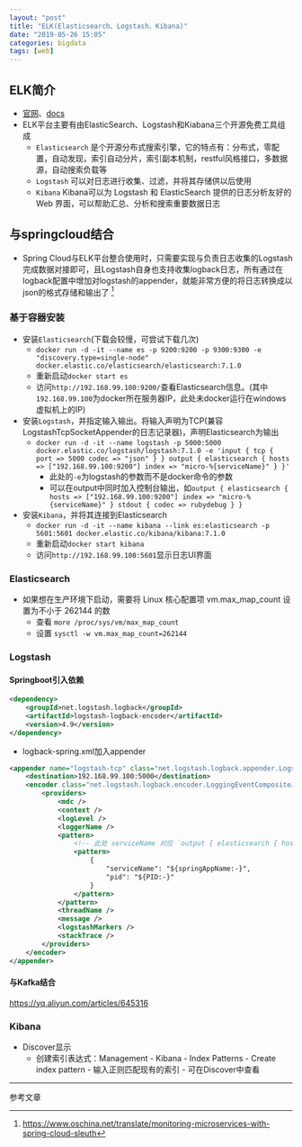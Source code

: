 ```yaml
---
layout: "post"
title: "ELK(Elasticsearch、Logstash、Kibana)"
date: "2019-05-26 15:05"
categories: bigdata
tags: [web]
---
```


## ELK简介

- [官网](https://www.elastic.co)、[docs](https://www.elastic.co/guide/index.html)
- ELK平台主要有由ElasticSearch、Logstash和Kiabana三个开源免费工具组成
    - `Elasticsearch` 是个开源分布式搜索引擎，它的特点有：分布式，零配置，自动发现，索引自动分片，索引副本机制，restful风格接口，多数据源，自动搜索负载等
    - `Logstash` 可以对日志进行收集、过滤，并将其存储供以后使用
    - `Kibana` Kibana可以为 Logstash 和 ElasticSearch 提供的日志分析友好的 Web 界面，可以帮助汇总、分析和搜索重要数据日志

## 与springcloud结合

- Spring Cloud与ELK平台整合使用时，只需要实现与负责日志收集的Logstash完成数据对接即可，且Logstash自身也支持收集logback日志，所有通过在logback配置中增加对logstash的appender，就能非常方便的将日志转换成以json的格式存储和输出了 [^1]

### 基于容器安装

- 安装`Elasticsearch`(下载会较慢，可尝试下载几次)
    - `docker run -d -it --name es -p 9200:9200 -p 9300:9300 -e "discovery.type=single-node" docker.elastic.co/elasticsearch/elasticsearch:7.1.0`
    - 重新启动`docker start es`
    - 访问`http://192.168.99.100:9200/`查看Elasticsearch信息。(其中`192.168.99.100`为docker所在服务器IP，此处未docker运行在windows虚拟机上的IP)
- 安装`Logstash`，并指定输入输出。将输入声明为TCP(兼容LogstashTcpSocketAppender的日志记录器)，声明Elasticsearch为输出
    - `docker run -d -it --name logstash -p 5000:5000 docker.elastic.co/logstash/logstash:7.1.0 -e 'input { tcp { port => 5000 codec => "json" } } output { elasticsearch { hosts => ["192.168.99.100:9200"] index => "micro-%{serviceName}" } }'`
        - 此处的`-e`为logstash的参数而不是docker命令的参数
        - 可以在output中同时加入控制台输出，如`output { elasticsearch { hosts => ["192.168.99.100:9200"] index => "micro-%{serviceName}" } stdout { codec => rubydebug } }`
- 安装`Kibana`，并将其连接到Elasticsearch
    - `docker run -d -it --name kibana --link es:elasticsearch -p 5601:5601 docker.elastic.co/kibana/kibana:7.1.0`
    - 重新启动`docker start kibana`
    - 访问`http://192.168.99.100:5601`显示日志UI界面

### Elasticsearch

- 如果想在生产环境下启动，需要将 Linux 核心配置项 vm.max_map_count 设置为不小于 262144 的数
    - 查看 `more /proc/sys/vm/max_map_count`
    - 设置 `sysctl -w vm.max_map_count=262144`

### Logstash

#### Springboot引入依赖

```xml
<dependency>
    <groupId>net.logstash.logback</groupId>
    <artifactId>logstash-logback-encoder</artifactId>
    <version>4.9</version>
</dependency>
```
- logback-spring.xml加入appender

```xml
<appender name="logstash-tcp" class="net.logstash.logback.appender.LogstashTcpSocketAppender">
    <destination>192.168.99.100:5000</destination>
    <encoder class="net.logstash.logback.encoder.LoggingEventCompositeJsonEncoder">
        <providers>
            <mdc />
            <context />
            <logLevel />
            <loggerName />
            <pattern>
                <!-- 此处 serviceName 对应 `output { elasticsearch { hosts => ["192.168.99.100:9200"] index => "micro-%{serviceName}" }` 中的 serviceName -->
                <pattern>
                    {
                        "serviceName": "${springAppName:-}",
                        "pid": "${PID:-}"
                    }
                </pattern>
            </pattern>
            <threadName />
            <message />
            <logstashMarkers />
            <stackTrace />
        </providers>
    </encoder>
</appender>
```

#### 与Kafka结合

https://yq.aliyun.com/articles/645316

### Kibana

- Discover显示
    - 创建索引表达式：Management - Kibana - Index Patterns - Create index pattern - 输入正则匹配现有的索引 - 可在Discover中查看




---

参考文章

[^1]: https://www.oschina.net/translate/monitoring-microservices-with-spring-cloud-sleuth

